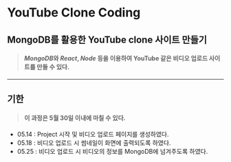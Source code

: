 # YouTube Clone Coding

##  **MongoDB**를 활용한 YouTube clone 사이트 만들기

> #### ***MongoDB***와 ***React***, ***Node*** 등을 이용하여 YouTube 같은 비디오 업로드 사이트를 만들 수 있다.   

---

## **기한**
>#### 이 과정은 **5월 30일** 이내에 마칠 수 있다.
* 05.14 : Project 시작 및 비디오 업로드 페이지를 생성하였다.
* 05.18 : 비디오 업로드 시 썸네일이 화면에 출력되도록 하였다.
* 05.25 : 비디오 업로드 시 비디오의 정보를 MongoDB에 넘겨주도록 하였다.